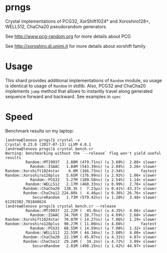 # prngs

Crystal implementations of PCG32, XorShift1024* and Xoroshiro128+, WELL512, ChaCha20 pseudorandom generators.

See http://www.pcg-random.org for more details about PCG

See http://xoroshiro.di.unimi.it for more details about xorshift family

# Usage
   This shard provides additional implementations of `Random` module, so usage is identical to usage of `Random` in stdlib.
   Also, PCG32 and ChaCha20 implements `jump` method that allows to instantly travel along generated sequence forward and backward. See examples in `spec`
# Speed
Benchmark results on my laptop:
```
[andrew@lenovo prngs]$ crystal -v
Crystal 0.23.0 (2017-07-13) LLVM 4.0.1
[andrew@lenovo prngs]$ crystal bench.cr
Warning: benchmarking without the `--release` flag won't yield useful results
         Random::MT19937   2.08M (479.71ns) (± 3.60%)  2.88× slower
           Random::ISAAC   1.84M (543.39ns) (± 2.84%)  3.26× slower
Random::Xorshift1024star    6.0M (166.73ns) (± 2.34%)       fastest
Random::Xoroshiro128plus   5.65M (176.99ns) (± 2.92%)  1.06× slower
           Random::PCG32   5.27M (189.58ns) (± 2.54%)  1.14× slower
         Random::WELL512   2.17M (460.33ns) (± 0.99%)  2.76× slower
        Random::ChaCha20  138.3k (  7.23µs) (± 0.41%) 43.37× slower
        Random::ChaCha12 224.08k (  4.46µs) (± 0.36%) 26.76× slower
            SecureRandom   1.73M (579.42ns) (± 1.20%)  3.48× slower
61292302.781848624
[andrew@lenovo prngs]$ crystal bench.cr --release
         Random::MT19937  22.22M (  45.0ns) (± 4.35%)  4.06× slower
           Random::ISAAC  34.76M ( 28.77ns) (± 4.69%)  2.60× slower
Random::Xorshift1024star  70.07M ( 14.27ns) (± 7.06%)  1.29× slower
Random::Xoroshiro128plus  90.27M ( 11.08ns) (± 4.66%)       fastest
           Random::PCG32  68.55M ( 14.59ns) (± 7.08%)  1.32× slower
         Random::WELL512  22.55M ( 44.34ns) (± 2.00%)  4.00× slower
        Random::ChaCha20  22.19M ( 45.07ns) (± 4.31%)  4.07× slower
        Random::ChaCha12  29.24M (  34.2ns) (± 4.72%)  3.09× slower
            SecureRandom   2.01M (498.15ns) (± 1.42%) 44.97× slower
```
